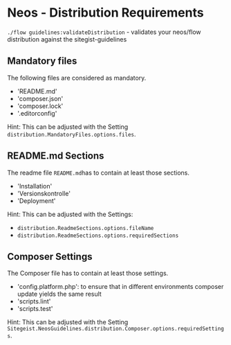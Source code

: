 # Neos - Distribution Requirements

`./flow guidelines:validateDistribution` - validates your neos/flow distribution against the sitegist-guidelines
 
## Mandatory files

The following files are considered as mandatory.

- 'README.md'
- 'composer.json'
- 'composer.lock'
- '.editorconfig'

Hint: This can be adjusted with the Setting `distribution.MandatoryFiles.options.files`.

## README.md Sections

The readme file `README.md`has to contain at least those sections.

- 'Installation'
- 'Versionskontrolle'
- 'Deployment'

Hint: This can be adjusted with the Settings:

 - `distribution.ReadmeSections.options.fileName`
 - `distribution.ReadmeSections.options.requiredSections`

## Composer Settings
 
The Composer file has to contain at least those settings.
 
- 'config.platform.php': to ensure that in different environments composer update yields the same result
- 'scripts.lint'
- 'scripts.test'

Hint: This can be adjusted with the Setting `Sitegeist.NeosGuidelines.distribution.Composer.options.requiredSettings`.